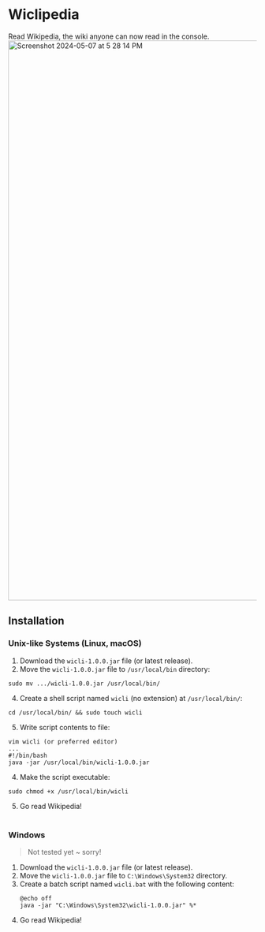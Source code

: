 # Wiclipedia
Read Wikipedia, the wiki anyone can now read in the console.
<img width="1136" alt="Screenshot 2024-05-07 at 5 28 14 PM" src="https://github.com/pocketrice/Wiclipedia/assets/79682953/83aac47e-9d78-43e2-8b2c-aad7001ff985">


## Installation

### Unix-like Systems (Linux, macOS)
1. Download the `wicli-1.0.0.jar` file (or latest release).
2. Move the `wicli-1.0.0.jar` file to `/usr/local/bin` directory:
```
sudo mv .../wicli-1.0.0.jar /usr/local/bin/
```

4. Create a shell script named `wicli` (no extension) at `/usr/local/bin/`:
```
cd /usr/local/bin/ && sudo touch wicli
```

5. Write script contents to file:
```
vim wicli (or preferred editor)
...
#!/bin/bash
java -jar /usr/local/bin/wicli-1.0.0.jar
```

4. Make the script executable:
```
sudo chmod +x /usr/local/bin/wicli
```

5. Go read Wikipedia!
<br><br>
### Windows
> Not tested yet ~ sorry!
1. Download the `wicli-1.0.0.jar` file (or latest release).
2. Move the `wicli-1.0.0.jar` file to `C:\Windows\System32` directory.
3. Create a batch script named `wicli.bat` with the following content:
    ```
    @echo off
    java -jar "C:\Windows\System32\wicli-1.0.0.jar" %*
    ```
4. Go read Wikipedia!
